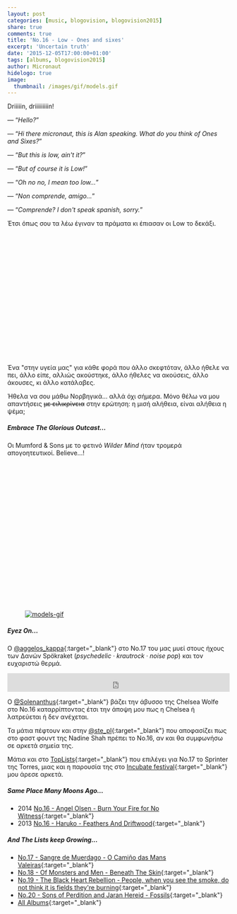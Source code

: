 ```yaml
---
layout: post
categories: [music, blogovision, blogovision2015]
share: true
comments: true
title: 'No.16 - Low - Ones and sixes'
excerpt: 'Uncertain truth'
date: '2015-12-05T17:00:00+01:00'
tags: [albums, blogovision2015]
author: Micronaut
hidelogo: true
image:
  thumbnail: /images/gif/models.gif
---
```

Driiiiin, driiiiiiiiin!<br/>

&#8212; &ldquo;*Hello?*&rdquo;

&#8212;  &ldquo;*Hi there micronaut, this is Alan speaking. What do you think of Ones and Sixes?*&rdquo;

&#8212;  &ldquo;*But this is low, ain't it?*&rdquo;

&#8212;  &ldquo;*But of course it is Low!*&rdquo;

&#8212;  &ldquo;*Oh no no, I mean too low...*&rdquo;

&#8212;  &ldquo;*Non comprende, amigo...*&rdquo;

&#8212;  &ldquo;*Comprende? I don't speak spanish, sorry.*&rdquo;


Έτσι όπως σου τα λέω έγιναν τα πράματα κι έπιασαν οι Low το δεκάξι. 

<iframe class="invisible center" width="70%" height="281" src="about:blank" data-src="https://www.youtube.com/embed/DZfjysllZyg"  frameborder="0">&nbsp;</iframe>

Ένα "στην υγεία μας" για κάθε φορά που άλλο σκεφτόταν, άλλο ήθελε να πει, άλλο είπε, αλλιώς ακούστηκε, άλλο ήθελες να ακούσεις, άλλο άκουσες, κι άλλο κατάλαβες.

Ήθελα να σου μάθω Νορβηγικά... αλλά όχι σήμερα. Μόνο θέλω να μου απαντήσεις <s>με ειλικρίνεια</s> στην ερώτηση: η μισή αλήθεια, είναι αλήθεια η ψέμα;

<div class="text-divider"></div>

##### Embrace The Glorious Outcast...

Οι Mumford & Sons με το φετινό *Wilder Mind* ήταν τρομερά απογοητευτικοί. Believe...!
 
<iframe class="invisible center" width="75%" height="320" src="about:blank" data-src="https://www.youtube.com/embed/dW6SkvErFEE" frameborder="0" allowfullscreen>&nbsp;</iframe>

<div class="invisible">
<figure class="center">
	<a href="{{ site.external_data_url }}/images/gif/models.gif"><img src="{{ site.external_data_url }}/images/gif/models.gif" alt="models-gif" class="center"/></a>
</figure>
</div>

<div class="text-divider"></div>

##### <i class="fa fa-hand-o-right"></i> Eyez Οn...

Ο [‏@aggelos_kappa](http://inaspaceofafewminutes.blogspot.gr/2015/12/no-17-spokraket-in-witch-forest.html){:target="_blank"} στο Νο.17 του μας μυεί στους ήχους των Δανών Spökraket (*psychedelic · krautrock · noise pop*) και τον ευχαριστώ θερμά.

<iframe style="border: 0; width: 100%; height: 42px;" src="https://bandcamp.com/EmbeddedPlayer/album=738320848/size=small/bgcol=ffffff/linkcol=0687f5/track=3655336974/transparent=true/" seamless><a href="http://spoekraket.bandcamp.com/album/in-a-witch-forest">In A Witch Forest by Spökraket</a></iframe>

O [@Solenanthus](https://solenanthus.wordpress.com/2015/12/05/16-chelsea-wolfe-abyss/){:target="_blank"} βάζει την άβυσσο της Chelsea Wolfe στο Νο.16 καταρρίπτοντας έτσι την άποψη μου πως η Chelsea ή λατρεύεται ή δεν ανέχεται.

Τα μάτια πέφτουν και στην [@ste_pl](http://avatonkortez.blogspot.nl/2015/12/to-16-stepl.html){:target="_blank"} που αποφασίζει πως στο φαστ φουντ της Nadine Shah πρέπει το Νο.16, αν και θα συμφωνήσω σε αρκετά σημεία της.

Μάτια και στο [TopLists](http://post-it-lists.tumblr.com/post/134549380147/17-torres-sprinter){:target="_blank"} που επιλέγει για No.17 το Sprinter της Torres, μιας και η παρουσία της στο [Incubate festival](/music/review/incubate-2015/){:target="_blank"} μου άρεσε αρκετά.

##### <i class="fa fa-hand-o-right"></i> Same Place Many Moons Ago...

* 2014 [No.16 - Angel Olsen - Burn Your Fire for No Witness](/music/blogovision/blogovision2014/blogovision2014-no16/){:target="_blank"}
* 2013 [No.16 - Haruko - Feathers And Driftwood](/music/blogovision/blogovision2013/blogovision2013-no16/){:target="_blank"}

##### <i class="fa fa-hand-o-right"></i> And The Lists keep Growing...

* [No.17 - Sangre de Muerdago - O Camiño das Mans Valeiras](/music/blogovision/blogovision2015/blogovision2015-no17/){:target="_blank"}
* [No.18 - Of Monsters and Men - Beneath The Skin](/music/blogovision/blogovision2015/blogovision2015-no18/){:target="_blank"}
* [No.19 - The Black Heart Rebellion - People, when you see the smoke, do not think it is fields they're burning](/music/blogovision/blogovision2015/blogovision2015-no19/){:target="_blank"}
* [No.20 - Sons of Perdition and Jaran Hereid - Fossils](/music/blogovision/blogovision2015/blogovision2015-no20/){:target="_blank"}
* [All Albums](/music/albums/2015/){:target="_blank"}